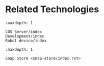 # Related Technologies

```{toctree}
:maxdepth: 1

COS Server/index
Development/index
Robot device/index

```

```{toctree}
:maxdepth: 1

Snap Store <snap-store/index.rst>

```

